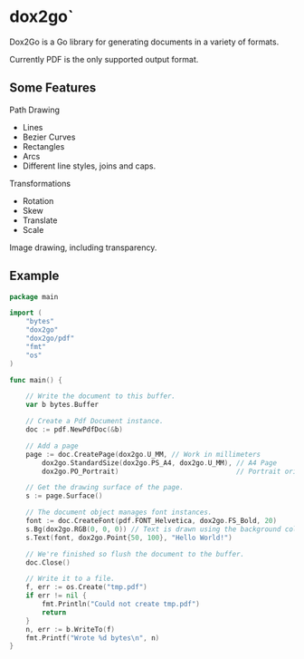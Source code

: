 dox2go`
======

Dox2Go is a Go library for generating documents in a variety of formats. 

Currently PDF is the only supported output format.

Some Features
-------------

Path Drawing

* Lines
* Bezier Curves
* Rectangles
* Arcs
* Different line styles, joins and caps.

Transformations

* Rotation
* Skew
* Translate
* Scale

Image drawing, including transparency.

Example
-------

```go
package main

import (
	"bytes"
	"dox2go"
	"dox2go/pdf"
	"fmt"
	"os"
)

func main() {

	// Write the document to this buffer.
	var b bytes.Buffer

	// Create a Pdf Document instance.
	doc := pdf.NewPdfDoc(&b)

	// Add a page
	page := doc.CreatePage(dox2go.U_MM, // Work in millimeters
		dox2go.StandardSize(dox2go.PS_A4, dox2go.U_MM), // A4 Page
		dox2go.PO_Portrait)                             // Portrait orientation

	// Get the drawing surface of the page.
	s := page.Surface()

	// The document object manages font instances.
	font := doc.CreateFont(pdf.FONT_Helvetica, dox2go.FS_Bold, 20)
	s.Bg(dox2go.RGB(0, 0, 0)) // Text is drawn using the background colour.
	s.Text(font, dox2go.Point{50, 100}, "Hello World!")

	// We're finished so flush the document to the buffer.
	doc.Close()

	// Write it to a file.
	f, err := os.Create("tmp.pdf")
	if err != nil {
		fmt.Println("Could not create tmp.pdf")
		return
	}
	n, err := b.WriteTo(f)
	fmt.Printf("Wrote %d bytes\n", n)
}
```
